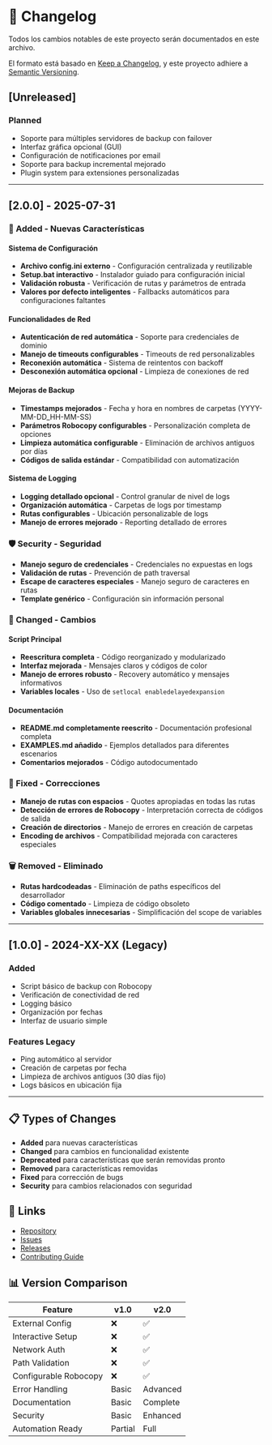 # 📝 Changelog

Todos los cambios notables de este proyecto serán documentados en este archivo.

El formato está basado en [Keep a Changelog](https://keepachangelog.com/en/1.0.0/),
y este proyecto adhiere a [Semantic Versioning](https://semver.org/spec/v2.0.0.html).

## [Unreleased]

### Planned
- Soporte para múltiples servidores de backup con failover
- Interfaz gráfica opcional (GUI)
- Configuración de notificaciones por email
- Soporte para backup incremental mejorado
- Plugin system para extensiones personalizadas

---

## [2.0.0] - 2025-07-31

### 🚀 Added - Nuevas Características

#### Sistema de Configuración
- **Archivo config.ini externo** - Configuración centralizada y reutilizable
- **Setup.bat interactivo** - Instalador guiado para configuración inicial
- **Validación robusta** - Verificación de rutas y parámetros de entrada
- **Valores por defecto inteligentes** - Fallbacks automáticos para configuraciones faltantes

#### Funcionalidades de Red
- **Autenticación de red automática** - Soporte para credenciales de dominio
- **Manejo de timeouts configurables** - Timeouts de red personalizables
- **Reconexión automática** - Sistema de reintentos con backoff
- **Desconexión automática opcional** - Limpieza de conexiones de red

#### Mejoras de Backup
- **Timestamps mejorados** - Fecha y hora en nombres de carpetas (YYYY-MM-DD_HH-MM-SS)
- **Parámetros Robocopy configurables** - Personalización completa de opciones
- **Limpieza automática configurable** - Eliminación de archivos antiguos por días
- **Códigos de salida estándar** - Compatibilidad con automatización

#### Sistema de Logging
- **Logging detallado opcional** - Control granular de nivel de logs
- **Organización automática** - Carpetas de logs por timestamp
- **Rutas configurables** - Ubicación personalizable de logs
- **Manejo de errores mejorado** - Reporting detallado de errores

### 🛡️ Security - Seguridad
- **Manejo seguro de credenciales** - Credenciales no expuestas en logs
- **Validación de rutas** - Prevención de path traversal
- **Escape de caracteres especiales** - Manejo seguro de caracteres en rutas
- **Template genérico** - Configuración sin información personal

### 🔧 Changed - Cambios

#### Script Principal
- **Reescritura completa** - Código reorganizado y modularizado
- **Interfaz mejorada** - Mensajes claros y códigos de color
- **Manejo de errores robusto** - Recovery automático y mensajes informativos
- **Variables locales** - Uso de `setlocal enabledelayedexpansion`

#### Documentación
- **README.md completamente reescrito** - Documentación profesional completa
- **EXAMPLES.md añadido** - Ejemplos detallados para diferentes escenarios
- **Comentarios mejorados** - Código autodocumentado

### 🐛 Fixed - Correcciones
- **Manejo de rutas con espacios** - Quotes apropiadas en todas las rutas
- **Detección de errores de Robocopy** - Interpretación correcta de códigos de salida
- **Creación de directorios** - Manejo de errores en creación de carpetas
- **Encoding de archivos** - Compatibilidad mejorada con caracteres especiales

### 🗑️ Removed - Eliminado
- **Rutas hardcodeadas** - Eliminación de paths específicos del desarrollador
- **Código comentado** - Limpieza de código obsoleto
- **Variables globales innecesarias** - Simplificación del scope de variables

---

## [1.0.0] - 2024-XX-XX (Legacy)

### Added
- Script básico de backup con Robocopy
- Verificación de conectividad de red
- Logging básico
- Organización por fechas
- Interfaz de usuario simple

### Features Legacy
- Ping automático al servidor
- Creación de carpetas por fecha
- Limpieza de archivos antiguos (30 días fijo)
- Logs básicos en ubicación fija

---

## 📋 Types of Changes

- **Added** para nuevas características
- **Changed** para cambios en funcionalidad existente  
- **Deprecated** para características que serán removidas pronto
- **Removed** para características removidas
- **Fixed** para corrección de bugs
- **Security** para cambios relacionados con seguridad

## 🔗 Links

- [Repository](https://github.com/l3onkers/EasyWind-backup)
- [Issues](https://github.com/l3onkers/EasyWind-backup/issues)
- [Releases](https://github.com/l3onkers/EasyWind-backup/releases)
- [Contributing Guide](CONTRIBUTING.md)

## 📊 Version Comparison

| Feature | v1.0 | v2.0 |
|---------|------|------|
| External Config | ❌ | ✅ |
| Interactive Setup | ❌ | ✅ |
| Network Auth | ❌ | ✅ |
| Path Validation | ❌ | ✅ |
| Configurable Robocopy | ❌ | ✅ |
| Error Handling | Basic | Advanced |
| Documentation | Basic | Complete |
| Security | Basic | Enhanced |
| Automation Ready | Partial | Full |

